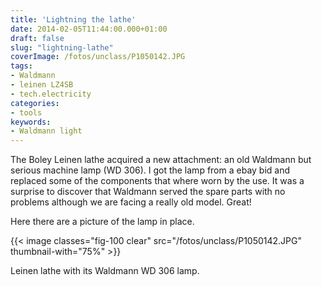 ```yaml
---
title: 'Lightning the lathe'
date: 2014-02-05T11:44:00.000+01:00
draft: false
slug: "lightning-lathe"
coverImage: /fotos/unclass/P1050142.JPG
tags:
- Waldmann
- leinen LZ4SB
- tech.electricity
categories:
- tools
keywords:
- Waldmann light
---
```



The Boley Leinen lathe acquired a new attachment: an old Waldmann but
serious machine lamp (WD 306). I got the lamp from a ebay bid and
replaced some of the components that where worn by the use. It was a
surprise to discover that Waldmann served the spare parts with no
problems although we are facing a really old model. Great!

Here there are a picture of the lamp in place.

{{< image classes="fig-100 clear"  src="/fotos/unclass/P1050142.JPG" thumbnail-with="75%" >}}

Leinen lathe with its Waldmann WD 306 lamp.
